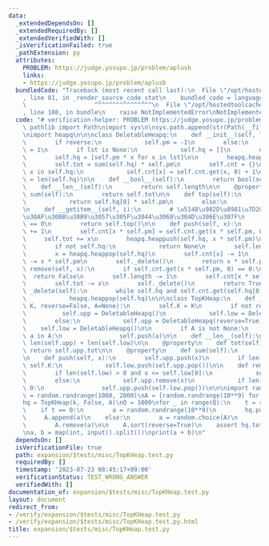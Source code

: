 ```yaml
---
data:
  _extendedDependsOn: []
  _extendedRequiredBy: []
  _extendedVerifiedWith: []
  _isVerificationFailed: true
  _pathExtension: py
  attributes:
    PROBLEM: https://judge.yosupo.jp/problem/aplusb
    links:
    - https://judge.yosupo.jp/problem/aplusb
  bundledCode: "Traceback (most recent call last):\n  File \"/opt/hostedtoolcache/Python/3.11.4/x64/lib/python3.11/site-packages/onlinejudge_verify/documentation/build.py\"\
    , line 81, in _render_source_code_stat\n    bundled_code = language.bundle(\n\
    \                   ^^^^^^^^^^^^^^^^\n  File \"/opt/hostedtoolcache/Python/3.11.4/x64/lib/python3.11/site-packages/onlinejudge_verify/languages/python.py\"\
    , line 108, in bundle\n    raise NotImplementedError\nNotImplementedError\n"
  code: "# verification-helper: PROBLEM https://judge.yosupo.jp/problem/aplusb\nfrom\
    \ pathlib import Path\nimport sys\n\nsys.path.append(str(Path(__file__).resolve().parent.parent.parent.parent))\n\
    \nimport heapq\n\n\nclass DeletableHeapq:\n    def __init__(self, lst=None, reverse=False):\n\
    \        if reverse:\n            self.pm = -1\n        else:\n            self.pm\
    \ = 1\n        if lst is None:\n            self.hq = []\n        else:\n    \
    \        self.hq = [self.pm * x for x in lst]\n\n        heapq.heapify(self.hq)\n\
    \        self.tot = sum(self.hq) * self.pm\n        self.cnt = {}\n        for\
    \ x in self.hq:\n            self.cnt[x] = self.cnt.get(x, 0) + 1\n        self.length\
    \ = len(self.hq)\n\n    def __bool__(self):\n        return bool(self.hq)\n\n\
    \    def __len__(self):\n        return self.length\n\n    @property\n    def\
    \ sum(self):\n        return self.tot\n\n    def top(self):\n        if self.hq:\n\
    \            return self.hq[0] * self.pm\n        else:\n            return None\n\
    \n    def __getitem__(self, i):\n        # \u5148\u982D\u8981\u7D20\u306B\u30A2\
    \u30AF\u30BB\u30B9\u3057\u305F\u3044\u3068\u304D\u306E\u307F\n        assert i\
    \ == 0\n        return self.top()\n\n    def push(self, x):\n        self.length\
    \ += 1\n        self.cnt[x * self.pm] = self.cnt.get(x * self.pm, 0) + 1\n   \
    \     self.tot += x\n        heapq.heappush(self.hq, x * self.pm)\n\n    def pop(self):\n\
    \        if not self.hq:\n            return None\n        self.length -= 1\n\
    \        x = heapq.heappop(self.hq)\n        self.cnt[x] -= 1\n        self.tot\
    \ -= x * self.pm\n        self._delete()\n        return x * self.pm\n\n    def\
    \ remove(self, x):\n        if self.cnt.get(x * self.pm, 0) == 0:\n          \
    \  return False\n        self.length -= 1\n        self.cnt[x * self.pm] -= 1\n\
    \        self.tot -= x\n        self._delete()\n        return True\n\n    def\
    \ _delete(self):\n        while self.hq and self.cnt.get(self.hq[0], 0) == 0:\n\
    \            heapq.heappop(self.hq)\n\n\nclass TopKHeap:\n    def __init__(self,\
    \ K, reverse=False, A=None):\n        self.K = K\n        if not reverse:\n  \
    \          self.upp = DeletableHeapq()\n            self.low = DeletableHeapq(reverse=True)\n\
    \        else:\n            self.upp = DeletableHeapq(reverse=True)\n        \
    \    self.low = DeletableHeapq()\n\n        if A is not None:\n            for\
    \ a in A:\n                self.push(a)\n\n    def __len__(self):\n        return\
    \ len(self.upp) + len(self.low)\n\n    @property\n    def tot(self):\n       \
    \ return self.upp.tot\n\n    @property\n    def sum(self):\n        return self.upp.sum\n\
    \n    def push(self, x):\n        self.upp.push(x)\n        if len(self.upp) >\
    \ self.K:\n            self.low.push(self.upp.pop())\n\n    def remove(self, x):\n\
    \        if len(self.low) > 0 and x <= self.low[0]:\n            self.low.remove(x)\n\
    \        else:\n            self.upp.remove(x)\n            if len(self.low) >\
    \ 0:\n                self.upp.push(self.low.pop())\n\n\nimport random\n\n\nk\
    \ = random.randrange(1000, 2000)\nA = [random.randrange(10**9) for _ in range(k)]\n\
    hq = TopKHeap(k, False, A)\nQ = 1000\nfor _ in range(Q):\n    t = random.randrange(2)\n\
    \    if t == 0:\n        a = random.randrange(10**9)\n        hq.push(a)\n   \
    \     A.append(a)\n    else:\n        a = random.choice(A)\n        hq.remove(a)\n\
    \        A.remove(a)\n\n    A.sort(reverse=True)\n    assert hq.tot == sum(A[:k])\n\
    \na, b = map(int, input().split())\nprint(a + b)\n"
  dependsOn: []
  isVerificationFile: true
  path: expansion/$tests/misc/TopKHeap.test.py
  requiredBy: []
  timestamp: '2023-07-23 08:45:17+09:00'
  verificationStatus: TEST_WRONG_ANSWER
  verifiedWith: []
documentation_of: expansion/$tests/misc/TopKHeap.test.py
layout: document
redirect_from:
- /verify/expansion/$tests/misc/TopKHeap.test.py
- /verify/expansion/$tests/misc/TopKHeap.test.py.html
title: expansion/$tests/misc/TopKHeap.test.py
---
```

